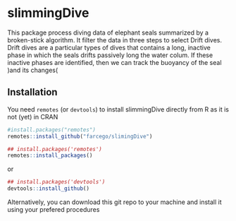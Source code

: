 # slimmingDive

This package process diving data of elephant seals summarized by a
broken-stick algorithm. It filter the data in three steps to select
Drift dives. Drift dives are a particular types of dives that contains
a long, inactive phase in which the seals drifts passively long the
water colum. If these inactive phases are identified, then we can
track the buoyancy of the seal )and its changes(

[example]: https://github.com/farcego/slimmingDive/raw/master/inst/Drifts.png "Summary of the procedure"


## Installation


You need `remotes`  (or `devtools`) to install slimmingDive
directly from R as it is not (yet) in CRAN

```R
#install.packages("remotes")
remotes::install_github("farcego/slimingDive")
```
```r
## install.packages('remotes')
remotes::install_packages()
```
or 

```r
## install.packages('devtools')
devtools::install_github()
```

Alternatively, you can download this git repo to your machine and
install it using your prefered procedures
